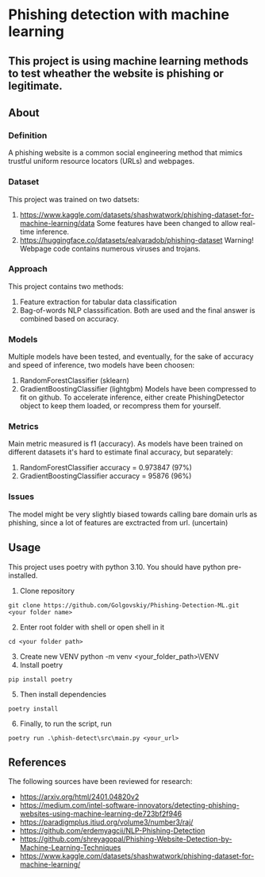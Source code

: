 # Phishing detection with machine learning
## This project is using machine learning methods to test wheather the website is phishing or legitimate.
## About
### Definition
A phishing website is a common social engineering method that mimics trustful uniform resource locators (URLs) and webpages. 
### Dataset
This project was trained on two datsets:
1. https://www.kaggle.com/datasets/shashwatwork/phishing-dataset-for-machine-learning/data
Some features have been changed to allow real-time inference.
2. https://huggingface.co/datasets/ealvaradob/phishing-dataset
Warning! Webpage code contains numerous viruses and trojans.
### Approach
This project contains two methods:
1. Feature extraction for tabular data classification
2. Bag-of-words NLP classsification.
Both are used and the final answer is combined based on accuracy.
### Models
Multiple models have been tested, and eventually, for the sake of accuracy and speed of inference, two models have been choosen:
1. RandomForestClassifier (sklearn)
2. GradientBoostingClassifier (lightgbm)
Models have been compressed to fit on github. To accelerate inference, either create PhishingDetector object to keep them loaded, or recompress them for yourself.
### Metrics
Main metric measured is f1 (accuracy).
As models have been trained on different datasets it's hard to estimate final accuracy, but separately:
1. RandomForestClassifier accuracy = 0.973847 (97%)
2. GradientBoostingClassifier accuracy = 95876 (96%)
### Issues
The model might be very slightly biased towards calling bare domain urls as phishing, since a lot of features are exctracted from url. (uncertain)
## Usage
This project uses poetry with python 3.10. You should have python pre-installed.
1. Clone repository
~~~
git clone https://github.com/Golgovskiy/Phishing-Detection-ML.git <your folder name>
~~~
2. Enter root folder with shell or open shell in it
~~~
cd <your folder path>
~~~
3. Create new VENV
python -m venv <your_folder_path>\VENV
4. Install poetry
~~~
pip install poetry
~~~
5. Then install dependencies
~~~
poetry install 
~~~
6. Finally, to run the script, run
~~~
poetry run .\phish-detect\src\main.py <your_url>
~~~
## References
The following sources have been reviewed for research:
- https://arxiv.org/html/2401.04820v2
- https://medium.com/intel-software-innovators/detecting-phishing-websites-using-machine-learning-de723bf2f946
- https://paradigmplus.itiud.org/volume3/number3/raj/
- https://github.com/erdemyagcii/NLP-Phishing-Detection
- https://github.com/shreyagopal/Phishing-Website-Detection-by-Machine-Learning-Techniques
- https://www.kaggle.com/datasets/shashwatwork/phishing-dataset-for-machine-learning/

